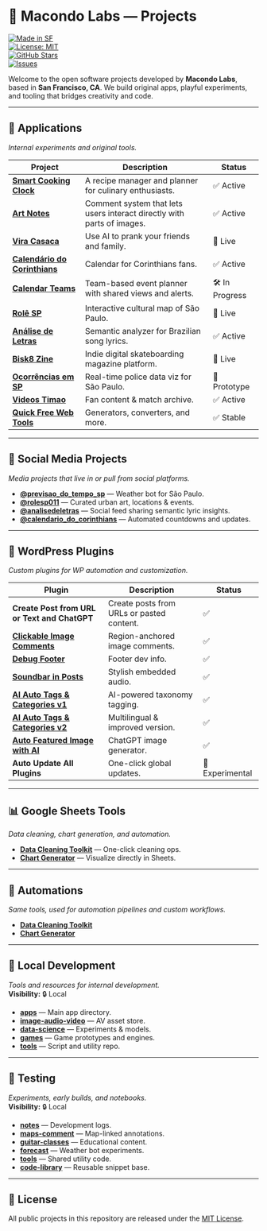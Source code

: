 # 🧪 Macondo Labs — Projects  
[![Made in SF](https://img.shields.io/badge/made%20in-San%20Francisco-orange)](https://en.wikipedia.org/wiki/San_Francisco)  
[![License: MIT](https://img.shields.io/badge/License-MIT-blue.svg)](#-license)  
[![GitHub Stars](https://img.shields.io/github/stars/macondolabs?style=social)](https://github.com/macondolabs)  
[![Issues](https://img.shields.io/github/issues/macondolabs)](https://github.com/macondolabs/issues)  

Welcome to the open software projects developed by **Macondo Labs**, based in **San Francisco, CA**. We build original apps, playful experiments, and tooling that bridges creativity and code.

---

## 🚀 Applications  
_Internal experiments and original tools._  

| Project | Description | Status |
|--------|-------------|--------|
| [**Smart Cooking Clock**](/cooking/) | A recipe manager and planner for culinary enthusiasts. | ✅ Active |
| [**Art Notes**](image-comment/) | Comment system that lets users interact directly with parts of images. | ✅ Active |
| [**Vira Casaca**](https://viracasaca.com.br) | Use AI to prank your friends and family. | 🎉 Live |
| [**Calendário do Corinthians**](/app/?file=calendario_do_corinthians.html) | Calendar for Corinthians fans. | ✅ Active |
| [**Calendar Teams**](https://calendarteams.com/) | Team-based event planner with shared views and alerts. | 🛠 In Progress |
| [**Rolê SP**](https://role-sp.com/) | Interactive cultural map of São Paulo. | 🎉 Live |
| [**Análise de Letras**](https://analisedeletras.com.br/) | Semantic analyzer for Brazilian song lyrics. | ✅ Active |
| [**Bisk8 Zine**](https://bisk8.de) | Indie digital skateboarding magazine platform. | 🎉 Live |
| [**Ocorrências em SP**](#) | Real-time police data viz for São Paulo. | 🔬 Prototype |
| [**Videos Timao**](https://videostimao.com.br) | Fan content & match archive. | ✅ Active |
| [**Quick Free Web Tools**](https://quickfreewebtools.com) | Generators, converters, and more. | ✅ Stable |

---

## 📱 Social Media Projects  
_Media projects that live in or pull from social platforms._  

- [**@previsao_do_tempo_sp**](https://www.instagram.com/previsao_do_tempo_sp) — Weather bot for São Paulo.  
- [**@rolesp011**](https://www.instagram.com/rolesp011) — Curated urban art, locations & events.  
- [**@analisedeletras**](https://www.instagram.com/analisedeletras) — Social feed sharing semantic lyric insights.  
- [**@calendario_do_corinthians**](https://www.instagram.com/calendario_do_corinthians) — Automated countdowns and updates.  

---

## 🧩 WordPress Plugins  
_Custom plugins for WP automation and customization._  

| Plugin | Description | Status |
|--------|-------------|--------|
| **Create Post from URL or Text and ChatGPT** | Create posts from URLs or pasted content. | ✅ |
| [**Clickable Image Comments**](app/?file=wp_plugin_clickable_image_comments.html) | Region-anchored image comments. | ✅ |
| [**Debug Footer**](app/?file=wp_plugin_debug_footer.html) | Footer dev info. | ✅ |
| [**Soundbar in Posts**](app/?file=wp_plugin_sound_bar_posts.html) | Stylish embedded audio. | ✅ |
| [**AI Auto Tags & Categories v1**](app/?file=wp_plugin_auto-content-tagger-ai.html) | AI-powered taxonomy tagging. | ✅ |
| [**AI Auto Tags & Categories v2**](app/?file=wp_plugin_auto-content-tagger-ai-v2.html) | Multilingual & improved version. | ✅ |
| [**Auto Featured Image with AI**](app/?file=wp_plugin_auto-featured-image-ai.html) | ChatGPT image generator. | ✅ |
| **Auto Update All Plugins** | One-click global updates. | 🧪 Experimental |

---

## 📊 Google Sheets Tools  
_Data cleaning, chart generation, and automation._  

- [**Data Cleaning Toolkit**](app/?file=google-sheet-data-cleaning-toolkit.html) — One-click cleaning ops.  
- [**Chart Generator**](app/?file=google-sheet-charts.html) — Visualize directly in Sheets.

---

## 🤖 Automations  
_Same tools, used for automation pipelines and custom workflows._  

- [**Data Cleaning Toolkit**](app/?file=google-sheet-data-cleaning-toolkit.html)  
- [**Chart Generator**](app/?file=google-sheet-charts.html)

---

## 🧱 Local Development  
_Tools and resources for internal development._  
**Visibility:** 🔒 Local  

- [**apps**](/app/) — Main app directory.  
- [**image-audio-video**](/audio-video/) — AV asset store.  
- [**data-science**](/data-science/) — Experiments & models.  
- [**games**](/games/) — Game prototypes and engines.  
- [**tools**](/tools/) — Script and utility repo.  

---

## 🧪 Testing  
_Experiments, early builds, and notebooks._  
**Visibility:** 🔒 Local  

- [**notes**](/notes/) — Development logs.  
- [**maps-comment**](/maps-comment/) — Map-linked annotations.  
- [**guitar-classes**](/guitar-classes/) — Educational content.  
- [**forecast**](/forecast/) — Weather bot experiments.  
- [**tools**](/tools/) — Shared utility code.  
- [**code-library**](/code-library/) — Reusable snippet base.

---

## 📄 License

All public projects in this repository are released under the [MIT License](LICENSE).

